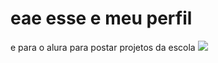 # eae esse e meu perfil
e para o alura 
para postar projetos da escola
![](https://media1.tenor.com/m/PKKCAakpBZIAAAAC/neyney-neymar.gif)
